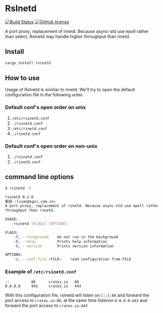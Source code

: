 # RsInetd

[![Build Status](https://travis-ci.org/SuperHacker-liuan/rsinetd.svg?branch=master)](https://travis-ci.org/SuperHacker-liuan/rsinetd)
[![GitHub license](https://img.shields.io/github/license/SuperHacker-liuan/rsinetd)](https://github.com/SuperHacker-liuan/rsinetd/blob/master/LICENSE)

A port proxy, replacement of rinetd. Because async-std use epoll rather than select, RsInetd may handle higher throughput than rinetd.

## Install

```bash
cargo install rsinetd
```

## How to use

Usage of RsInetd is similiar to rinetd. We'll try to open the default configuration
file in the following order.

### Default conf's open order on unix

1. `/etc/rsinetd.conf` 
2. `./rsinetd.conf`
3. `/etc/rinetd.conf`
4. `./rinetd.conf`

### Default conf's open order on non-unix

1. `./rsinetd.conf`
2. `./rinetd.conf`


## command line options

```bash
$ rsinetd -h

rsinetd 0.2.0
劉安 <liuan@sgcc.com.cn>
A port proxy, replacement of rinetd. Because async-std use epoll rather than select, RsInetd may handle higher
throughput than rinetd.

USAGE:
    rsinetd [FLAGS] [OPTIONS]

FLAGS:
    -f, --foreground    do not run in the background
    -h, --help          Prints help information
    -V, --version       Prints version information

OPTIONS:
    -c, --conf-file <FILE>    read configuration from FILE
```

### Example of `/etc/rsinetd.conf`

```
::          80      crates.io   80
0.0.0.0     443     crates.io   443
```

With this configuration file, rsinetd will listen on `[::]:80` and forward the
port access to `crates.io:80`, at the same time listenon `0.0.0.0:443` and forward the port access to `crates.io:443`
